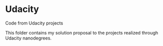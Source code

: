 # Udacity
Code from Udacity projects

This folder contains my solution proposal to the projects realized through Udacity nanodegrees.

